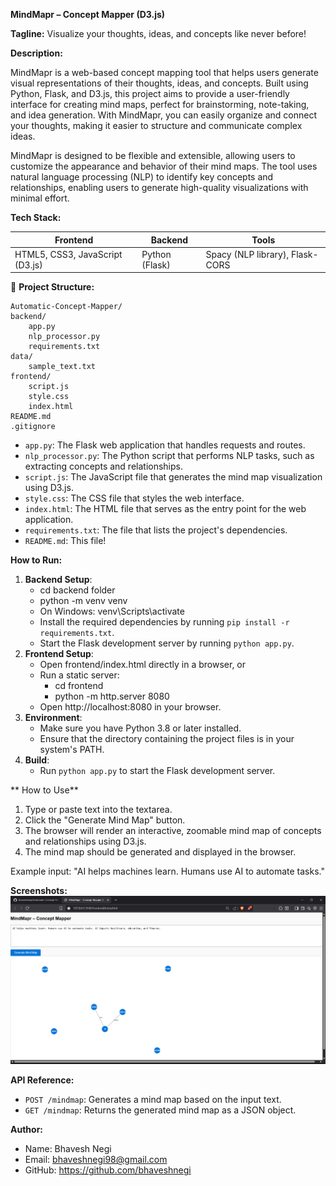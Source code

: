 **MindMapr – Concept Mapper (D3.js)**

**Tagline:** Visualize your thoughts, ideas, and concepts like never before!

**Description:**

MindMapr is a web-based concept mapping tool that helps users generate visual representations of their thoughts, ideas, and concepts. Built using Python, Flask, and D3.js, this project aims to provide a user-friendly interface for creating mind maps, perfect for brainstorming, note-taking, and idea generation. With MindMapr, you can easily organize and connect your thoughts, making it easier to structure and communicate complex ideas.

MindMapr is designed to be flexible and extensible, allowing users to customize the appearance and behavior of their mind maps. The tool uses natural language processing (NLP) to identify key concepts and relationships, enabling users to generate high-quality visualizations with minimal effort.

**Tech Stack:**

| Frontend | Backend | Tools |
| --- | --- | --- |
| HTML5, CSS3, JavaScript (D3.js) | Python (Flask) | Spacy (NLP library), Flask-CORS |

📁 **Project Structure:**

```
Automatic-Concept-Mapper/
backend/
	app.py
	nlp_processor.py
	requirements.txt
data/
	sample_text.txt
frontend/
	script.js
	style.css
	index.html
README.md
.gitignore
```

* `app.py`: The Flask web application that handles requests and routes.
* `nlp_processor.py`: The Python script that performs NLP tasks, such as extracting concepts and relationships.
* `script.js`: The JavaScript file that generates the mind map visualization using D3.js.
* `style.css`: The CSS file that styles the web interface.
* `index.html`: The HTML file that serves as the entry point for the web application.
* `requirements.txt`: The file that lists the project's dependencies.
* `README.md`: This file!

**How to Run:**

1. **Backend Setup**:
	* cd backend folder
	* python -m venv venv
	* On Windows: venv\Scripts\activate
	* Install the required dependencies by running `pip install -r requirements.txt`.
	* Start the Flask development server by running `python app.py`.
2. **Frontend Setup**:
	* Open frontend/index.html directly in a browser, or
	* Run a static server:
		* cd frontend
		* python -m http.server 8080
	* Open http://localhost:8080 in your browser.
3. **Environment**:
	* Make sure you have Python 3.8 or later installed.
	* Ensure that the directory containing the project files is in your system's PATH.
4. **Build**:
	* Run `python app.py` to start the Flask development server.


** How to Use**

1. Type or paste text into the textarea.
2. Click the "Generate Mind Map" button.
3. The browser will render an interactive, zoomable mind map of concepts and relationships using D3.js.
4. The mind map should be generated and displayed in the browser.

Example input:
"AI helps machines learn. Humans use AI to automate tasks."


**Screenshots:**
![alt text](image.png)

**API Reference:**

* `POST /mindmap`: Generates a mind map based on the input text.
* `GET /mindmap`: Returns the generated mind map as a JSON object.

**Author:**

* Name: Bhavesh Negi
* Email: bhaveshnegi98@gmail.com
* GitHub: https://github.com/bhaveshnegi
